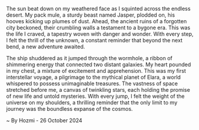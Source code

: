 
The sun beat down on my weathered face as I squinted across the endless desert. My pack mule, a sturdy beast named Jasper, plodded on, his hooves kicking up plumes of dust. Ahead, the ancient ruins of a forgotten city beckoned, their crumbling walls a testament to a bygone era. This was the life I craved, a tapestry woven with danger and wonder. With every step, I felt the thrill of the unknown, a constant reminder that beyond the next bend, a new adventure awaited.

The ship shuddered as it jumped through the wormhole, a ribbon of shimmering energy that connected two distant galaxies. My heart pounded in my chest, a mixture of excitement and apprehension. This was my first interstellar voyage, a pilgrimage to the mythical planet of Elara, a world whispered to possess unimaginable treasures. The vastness of space stretched before me, a canvas of twinkling stars, each holding the promise of new life and untold mysteries. With every jump, I felt the weight of the universe on my shoulders, a thrilling reminder that the only limit to my journey was the boundless expanse of the cosmos. 

~ By Hozmi - 26 October 2024
